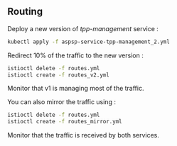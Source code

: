 ## Routing

Deploy a new version of *tpp-management* service :

```bash
kubectl apply -f aspsp-service-tpp-management_2.yml
```

Redirect 10% of the traffic to the new version :

```bash
istioctl delete -f routes.yml
istioctl create -f routes_v2.yml
```

Monitor that v1 is managing most of the traffic.

You can also mirror the traffic using :

```bash
istioctl delete -f routes.yml
istioctl create -f routes_mirror.yml
```

Monitor that the traffic is received by both services.